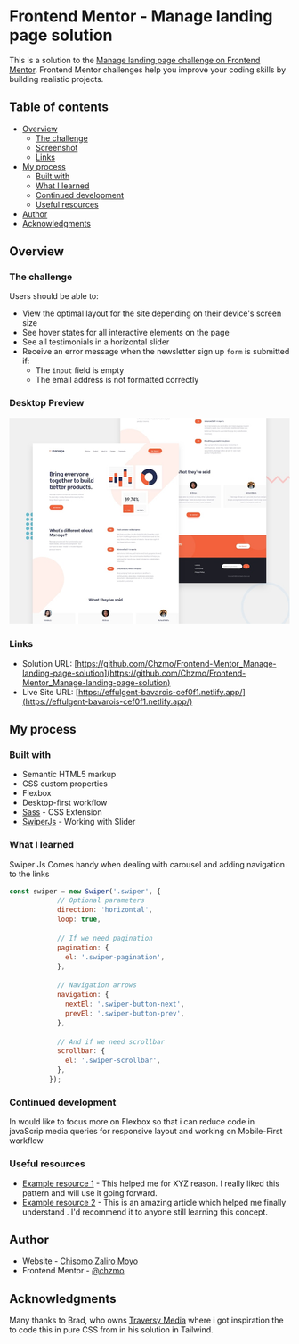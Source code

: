 # Frontend Mentor - Manage landing page solution

This is a solution to the [Manage landing page challenge on Frontend Mentor](https://www.frontendmentor.io/challenges/manage-landing-page-SLXqC6P5). Frontend Mentor challenges help you improve your coding skills by building realistic projects. 

## Table of contents

- [Overview](#overview)
  - [The challenge](#the-challenge)
  - [Screenshot](#screenshot)
  - [Links](#links)
- [My process](#my-process)
  - [Built with](#built-with)
  - [What I learned](#what-i-learned)
  - [Continued development](#continued-development)
  - [Useful resources](#useful-resources)
- [Author](#author)
- [Acknowledgments](#acknowledgments)

## Overview

### The challenge

Users should be able to:

- View the optimal layout for the site depending on their device's screen size
- See hover states for all interactive elements on the page
- See all testimonials in a horizontal slider
- Receive an error message when the newsletter sign up `form` is submitted if:
  - The `input` field is empty
  - The email address is not formatted correctly

### Desktop Preview

![](./design/desktop-preview.jpg)

### Links

- Solution URL: [https://github.com/Chzmo/Frontend-Mentor_Manage-landing-page-solution](https://github.com/Chzmo/Frontend-Mentor_Manage-landing-page-solution)
- Live Site URL: [https://effulgent-bavarois-cef0f1.netlify.app/](https://effulgent-bavarois-cef0f1.netlify.app/)

## My process

### Built with

- Semantic HTML5 markup
- CSS custom properties
- Flexbox
- Desktop-first workflow
- [Sass](https://sass-lang.com/) - CSS Extension
- [SwiperJs](https://swiperjs.com/) - Working with Slider

### What I learned

Swiper Js Comes handy when dealing with carousel and adding navigation to the links

```js
const swiper = new Swiper('.swiper', {
            // Optional parameters
            direction: 'horizontal',
            loop: true,
          
            // If we need pagination
            pagination: {
              el: '.swiper-pagination',
            },
          
            // Navigation arrows
            navigation: {
              nextEl: '.swiper-button-next',
              prevEl: '.swiper-button-prev',
            },
          
            // And if we need scrollbar
            scrollbar: {
              el: '.swiper-scrollbar',
            },
          });
```

### Continued development

In would like to focus more on Flexbox so that i can reduce code in javaScrip media queries for responsive layout and working on Mobile-First workflow

### Useful resources

- [Example resource 1](https://www.example.com) - This helped me for XYZ reason. I really liked this pattern and will use it going forward.
- [Example resource 2](https://sass-lang.com) - This is an amazing article which helped me finally understand . I'd recommend it to anyone still learning this concept.

## Author

- Website - [Chisomo Zaliro Moyo](https://www.chzmo.com)
- Frontend Mentor - [@chzmo](https://www.frontendmentor.io/profile/chzmo)

## Acknowledgments

Many thanks to Brad, who owns [Traversy Media](https://www.youtube.com/c/TraversyMedia) where i got inspiration the to code this in pure CSS from in his solution in Tailwind.
